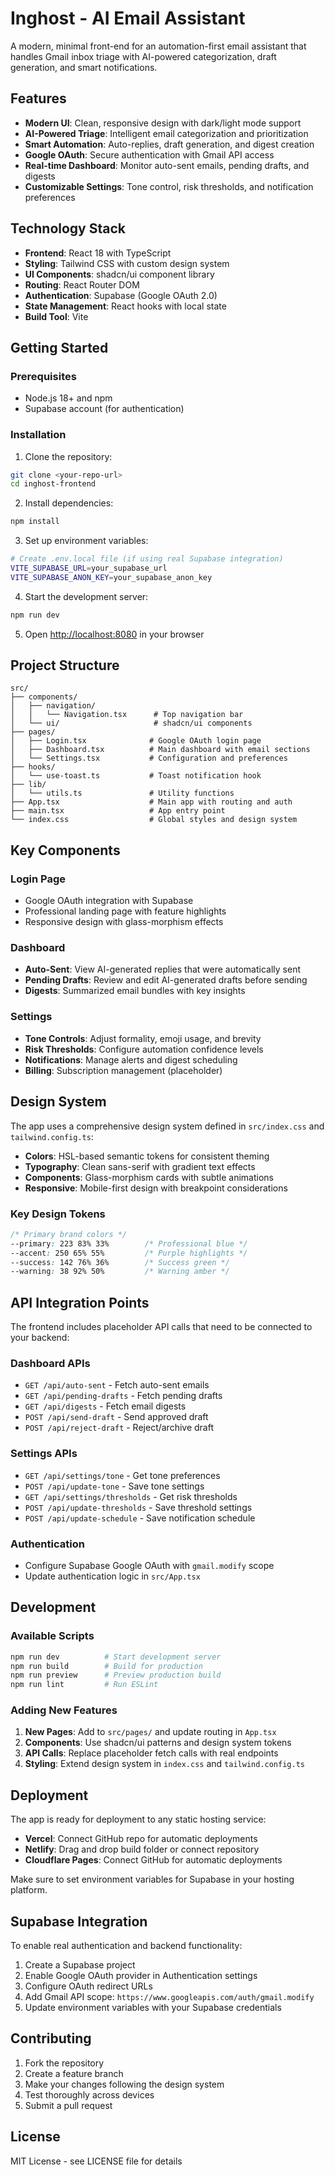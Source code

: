 # Inghost - AI Email Assistant

A modern, minimal front-end for an automation-first email assistant that handles Gmail inbox triage with AI-powered categorization, draft generation, and smart notifications.

## Features

- **Modern UI**: Clean, responsive design with dark/light mode support
- **AI-Powered Triage**: Intelligent email categorization and prioritization  
- **Smart Automation**: Auto-replies, draft generation, and digest creation
- **Google OAuth**: Secure authentication with Gmail API access
- **Real-time Dashboard**: Monitor auto-sent emails, pending drafts, and digests
- **Customizable Settings**: Tone control, risk thresholds, and notification preferences

## Technology Stack

- **Frontend**: React 18 with TypeScript
- **Styling**: Tailwind CSS with custom design system
- **UI Components**: shadcn/ui component library
- **Routing**: React Router DOM
- **Authentication**: Supabase (Google OAuth 2.0)
- **State Management**: React hooks with local state
- **Build Tool**: Vite

## Getting Started

### Prerequisites

- Node.js 18+ and npm
- Supabase account (for authentication)

### Installation

1. Clone the repository:
```bash
git clone <your-repo-url>
cd inghost-frontend
```

2. Install dependencies:
```bash
npm install
```

3. Set up environment variables:
```bash
# Create .env.local file (if using real Supabase integration)
VITE_SUPABASE_URL=your_supabase_url
VITE_SUPABASE_ANON_KEY=your_supabase_anon_key
```

4. Start the development server:
```bash
npm run dev
```

5. Open [http://localhost:8080](http://localhost:8080) in your browser

## Project Structure

```
src/
├── components/
│   ├── navigation/
│   │   └── Navigation.tsx      # Top navigation bar
│   └── ui/                     # shadcn/ui components
├── pages/
│   ├── Login.tsx              # Google OAuth login page
│   ├── Dashboard.tsx          # Main dashboard with email sections
│   └── Settings.tsx           # Configuration and preferences
├── hooks/
│   └── use-toast.ts           # Toast notification hook
├── lib/
│   └── utils.ts               # Utility functions
├── App.tsx                    # Main app with routing and auth
├── main.tsx                   # App entry point
└── index.css                  # Global styles and design system
```

## Key Components

### Login Page
- Google OAuth integration with Supabase
- Professional landing page with feature highlights
- Responsive design with glass-morphism effects

### Dashboard
- **Auto-Sent**: View AI-generated replies that were automatically sent
- **Pending Drafts**: Review and edit AI-generated drafts before sending
- **Digests**: Summarized email bundles with key insights

### Settings
- **Tone Controls**: Adjust formality, emoji usage, and brevity
- **Risk Thresholds**: Configure automation confidence levels  
- **Notifications**: Manage alerts and digest scheduling
- **Billing**: Subscription management (placeholder)

## Design System

The app uses a comprehensive design system defined in `src/index.css` and `tailwind.config.ts`:

- **Colors**: HSL-based semantic tokens for consistent theming
- **Typography**: Clean sans-serif with gradient text effects
- **Components**: Glass-morphism cards with subtle animations
- **Responsive**: Mobile-first design with breakpoint considerations

### Key Design Tokens

```css
/* Primary brand colors */
--primary: 223 83% 33%        /* Professional blue */
--accent: 250 65% 55%         /* Purple highlights */
--success: 142 76% 36%        /* Success green */
--warning: 38 92% 50%         /* Warning amber */
```

## API Integration Points

The frontend includes placeholder API calls that need to be connected to your backend:

### Dashboard APIs
- `GET /api/auto-sent` - Fetch auto-sent emails
- `GET /api/pending-drafts` - Fetch pending drafts
- `GET /api/digests` - Fetch email digests
- `POST /api/send-draft` - Send approved draft
- `POST /api/reject-draft` - Reject/archive draft

### Settings APIs
- `GET /api/settings/tone` - Get tone preferences
- `POST /api/update-tone` - Save tone settings
- `GET /api/settings/thresholds` - Get risk thresholds
- `POST /api/update-thresholds` - Save threshold settings
- `POST /api/update-schedule` - Save notification schedule

### Authentication
- Configure Supabase Google OAuth with `gmail.modify` scope
- Update authentication logic in `src/App.tsx`

## Development

### Available Scripts

```bash
npm run dev          # Start development server
npm run build        # Build for production
npm run preview      # Preview production build
npm run lint         # Run ESLint
```

### Adding New Features

1. **New Pages**: Add to `src/pages/` and update routing in `App.tsx`
2. **Components**: Use shadcn/ui patterns and design system tokens
3. **API Calls**: Replace placeholder fetch calls with real endpoints
4. **Styling**: Extend design system in `index.css` and `tailwind.config.ts`

## Deployment

The app is ready for deployment to any static hosting service:

- **Vercel**: Connect GitHub repo for automatic deployments
- **Netlify**: Drag and drop build folder or connect repository  
- **Cloudflare Pages**: Connect GitHub for automatic deployments

Make sure to set environment variables for Supabase in your hosting platform.

## Supabase Integration

To enable real authentication and backend functionality:

1. Create a Supabase project
2. Enable Google OAuth provider in Authentication settings
3. Configure OAuth redirect URLs
4. Add Gmail API scope: `https://www.googleapis.com/auth/gmail.modify`
5. Update environment variables with your Supabase credentials

## Contributing

1. Fork the repository
2. Create a feature branch
3. Make your changes following the design system
4. Test thoroughly across devices
5. Submit a pull request

## License

MIT License - see LICENSE file for details